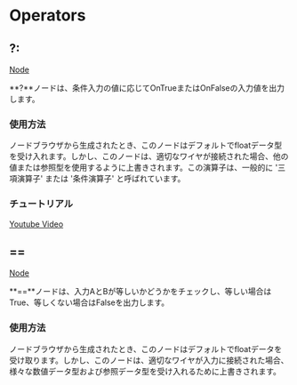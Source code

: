 # Operators

<!-- panels:start -->
<!-- div:title-panel -->
## ?:

<!-- div:right-panel -->
[Node](./_template/nodes/Root/Operators/README.md#ProtoFlux.Runtimes.Execution.Nodes.ValueConditional`1 ':include')

<!-- div:left-panel -->
**?**ノードは、条件入力の値に応じてOnTrueまたはOnFalseの入力値を出力します。

### 使用方法

ノードブラウザから生成されたとき、このノードはデフォルトでfloatデータ型を受け入れます。しかし、このノードは、適切なワイヤが接続された場合、他の値または参照型を使用するように上書きされます。この演算子は、一般的に
'三項演算子' または '条件演算子' と呼ばれています。

### チュートリアル

[Youtube Video](https://www.youtube-nocookie.com/embed/qIHwqWjaeyU ':include :type=iframe')
<!-- panels:end -->

<!-- panels:start -->
<!-- div:title-panel -->
## ==

<!-- div:right-panel -->
[Node](./_template/nodes/Root/Operators/README.md#ProtoFlux.Runtimes.Execution.Nodes.ValueEquals`1 ':include')

<!-- div:left-panel -->
**==**ノードは、入力AとBが等しいかどうかをチェックし、等しい場合はTrue、等しくない場合はFalseを出力します。

### 使用方法

ノードブラウザから生成されたとき、このノードはデフォルトでfloatデータを受け取ります。しかし、このノードは、適切なワイヤが入力に接続された場合、様々な数値データ型および参照データ型を受け入れるために上書きされます。
<!-- panels:end -->
